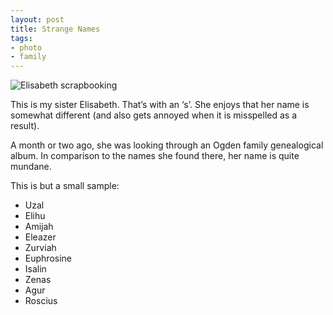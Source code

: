 ```yaml
---
layout: post
title: Strange Names
tags:
- photo
- family
---
```


![Elisabeth scrapbooking](http://ctogden.com/assets/images/Beth.jpg)

This is my sister Elisabeth.  That’s with an ‘s’.  She enjoys that her name is somewhat different (and also gets annoyed when it is misspelled as a result).  

A month or two ago, she was looking through an Ogden family genealogical album. In comparison to the names she found there, her name is quite mundane.

This is but a small sample:

* Uzal
* Elihu
* Amijah
* Eleazer
* Zurviah
* Euphrosine
* Isalin
* Zenas
* Agur
* Roscius
